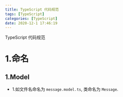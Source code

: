 ```yaml
---
title: TypeScript 代码规范
tags: [TypeScript]
categories: [TypeScript]
date: 2020-12-1 17:46:19
---
```



TypeScript 代码规范

<!-- more -->

# 1.命名
## 1.Model
* 1.如文件名命名为 `message.model.ts`,  类命名为 `Message`.